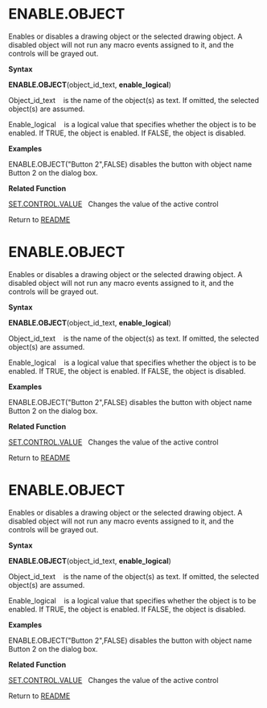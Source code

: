 # ENABLE.OBJECT

Enables or disables a drawing object or the selected drawing object. A
disabled object will not run any macro events assigned to it, and the
controls will be grayed out.

**Syntax**

**ENABLE.OBJECT**(object\_id\_text, **enable\_logical**)

Object\_id\_text&nbsp;&nbsp;&nbsp;&nbsp;is the name of the object(s) as
text. If omitted, the selected object(s) are assumed.

Enable\_logical&nbsp;&nbsp;&nbsp;&nbsp;is a logical value that specifies
whether the object is to be enabled. If TRUE, the object is enabled. If
FALSE, the object is disabled.

**Examples**

ENABLE.OBJECT("Button 2",FALSE) disables the button with object name
Button 2 on the dialog box.

**Related Function**

[SET.CONTROL.VALUE](SET.CONTROL.VALUE.md)&nbsp;&nbsp;&nbsp;Changes the value of the active
control



Return to [README](README.md#E)

# ENABLE.OBJECT

Enables or disables a drawing object or the selected drawing object. A
disabled object will not run any macro events assigned to it, and the
controls will be grayed out.

**Syntax**

**ENABLE.OBJECT**(object\_id\_text, **enable\_logical**)

Object\_id\_text&nbsp;&nbsp;&nbsp;&nbsp;is the name of the object(s) as
text. If omitted, the selected object(s) are assumed.

Enable\_logical&nbsp;&nbsp;&nbsp;&nbsp;is a logical value that specifies
whether the object is to be enabled. If TRUE, the object is enabled. If
FALSE, the object is disabled.

**Examples**

ENABLE.OBJECT("Button 2",FALSE) disables the button with object name
Button 2 on the dialog box.

**Related Function**

[SET.CONTROL.VALUE](SET.CONTROL.VALUE.md)&nbsp;&nbsp;&nbsp;Changes the value of the active
control



Return to [README](README.md#E)

# ENABLE.OBJECT

Enables or disables a drawing object or the selected drawing object. A
disabled object will not run any macro events assigned to it, and the
controls will be grayed out.

**Syntax**

**ENABLE.OBJECT**(object\_id\_text, **enable\_logical**)

Object\_id\_text&nbsp;&nbsp;&nbsp;&nbsp;is the name of the object(s) as
text. If omitted, the selected object(s) are assumed.

Enable\_logical&nbsp;&nbsp;&nbsp;&nbsp;is a logical value that specifies
whether the object is to be enabled. If TRUE, the object is enabled. If
FALSE, the object is disabled.

**Examples**

ENABLE.OBJECT("Button 2",FALSE) disables the button with object name
Button 2 on the dialog box.

**Related Function**

[SET.CONTROL.VALUE](SET.CONTROL.VALUE.md)&nbsp;&nbsp;&nbsp;Changes the value of the active
control



Return to [README](README.md#E)

